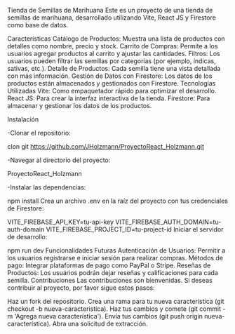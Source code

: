 Tienda de Semillas de Marihuana Este es un proyecto de una tienda de semillas de marihuana, desarrollado utilizando Vite, React JS y Firestore como base de datos.

Características Catálogo de Productos: Muestra una lista de productos con detalles como nombre, precio y stock. Carrito de Compras: Permite a los usuarios agregar productos al carrito y ajustar las cantidades. Filtros: Los usuarios pueden filtrar las semillas por categorías (por ejemplo, índicas, sativas, etc.). Detalle de Productos: Cada semilla tiene una vista detallada con más información. Gestión de Datos con Firestore: Los datos de los productos están almacenados y gestionados con Firestore. Tecnologías Utilizadas Vite: Como empaquetador rápido para optimizar el desarrollo. React JS: Para crear la interfaz interactiva de la tienda. Firestore: Para almacenar y gestionar los datos de los productos.

Instalación

-Clonar el repositorio:

clon git https://github.com/JHolzmann/ProyectoReact_Holzmann.git

-Navegar al directorio del proyecto:

ProyectoReact_Holzmann

-Instalar las dependencias:

npm install Crea un archivo .env en la raíz del proyecto con tus credenciales de Firestore:

VITE_FIREBASE_API_KEY=tu-api-key VITE_FIREBASE_AUTH_DOMAIN=tu-auth-domain VITE_FIREBASE_PROJECT_ID=tu-project-id Iniciar el servidor de desarrollo:

npm run dev Funcionalidades Futuras Autenticación de Usuarios: Permitir a los usuarios registrarse e iniciar sesión para realizar compras. Métodos de pago: Integrar plataformas de pago como PayPal o Stripe. Reseñas de Productos: Los usuarios podrán dejar reseñas y calificaciones para cada semilla. Contribuciones Las contribuciones son bienvenidas. Si deseas contribuir al proyecto, por favor sigue estos pasos:

Haz un fork del repositorio. Crea una rama para tu nueva característica (git checkout -b nueva-caracteristica). Haz tus cambios y comete (git commit -m 'Agrega nueva característica'). Envía tus cambios (git push origin nueva-característica). Abra una solicitud de extracción.

